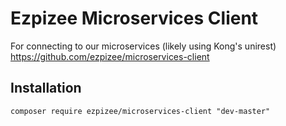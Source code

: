 Ezpizee Microservices Client
============================

For connecting to our microservices (likely using Kong's unirest)
https://github.com/ezpizee/microservices-client

## Installation

```
composer require ezpizee/microservices-client "dev-master"
```
